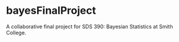 # bayesFinalProject
A collaborative final project for SDS 390: Bayesian Statistics at Smith College.
